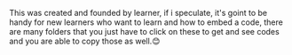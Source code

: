 This was created and founded by learner, if i speculate, it's goint to be handy for new learners who want to learn and how to embed a code, there are many folders that you just have to click on these to get and see codes and you are able to copy those as well.😊
